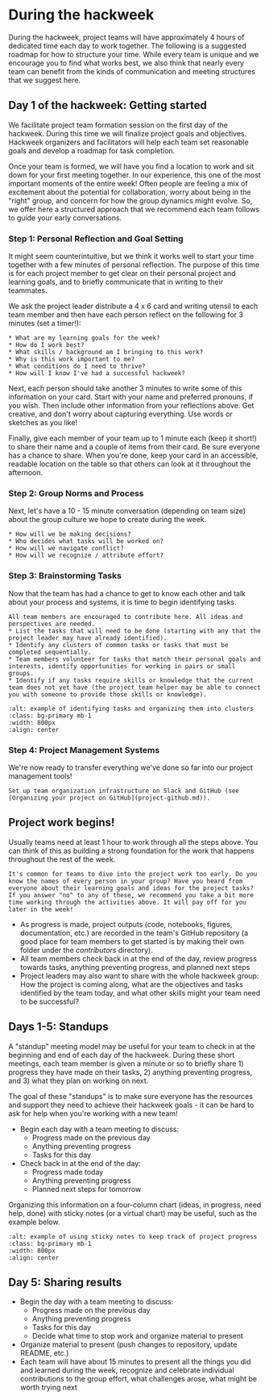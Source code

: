 # During the hackweek

During the hackweek, project teams will have approximately 4 hours of dedicated time each day to work together. The following is a suggested roadmap for how to structure your time. While every team is unique and we encourage you to find what works best, we also think that nearly every team can benefit from the kinds of communication and meeting structures that we suggest here. 

## Day 1 of the hackweek: Getting started

We facilitate project team formation session on the first day of the hackweek. During this time we will finalize project goals and objectives. Hackweek organizers and facilitators will help each team set reasonable goals and develop a roadmap for task completion. 

Once your team is formed, we will have you find a location to work and sit down for your first meeting together. In our experience, this one of the most important moments of the entire week! Often people are feeling a mix of excitement about the potential for collaboration, worry about being in the "right" group, and concern for how the group dynamics might evolve. So, we offer here a structured approach that we recommend each team follows to guide your early conversations.

### Step 1: Personal Reflection and Goal Setting

It might seem counterintuitive, but we think it works well to start your time together with a few minutes of personal reflection. The purpose of this time is for each project member to get clear on their personal project and learning goals, and to briefly communicate that in writing to their teammates.  

We ask the project leader distribute a 4 x 6 card and writing utensil to each team member and then have each person reflect on the following for 3 minutes (set a timer!):

```{admonition} PERSONAL CHECK-IN
* What are my learning goals for the week?
* How do I work best?
* What skills / background am I bringing to this work?
* Why is this work important to me?
* What conditions do I need to thrive?
* How will I know I've had a successful hackweek?
```
Next, each person should take another 3 minutes to write some of this information on your card. Start with your name and preferred pronouns, if you wish. Then include other information from your reflections above. Get creative, and don't worry about capturing everything. Use words or sketches as you like!

Finally, give each member of your team up to 1 minute each (keep it short!) to share their name and a couple of items from their card. Be sure everyone has a chance to share. When you're done, keep your card in an accessible, readable location on the table so that others can look at it throughout the afternoon.

### Step 2: Group Norms and Process

Next, let's have a 10 - 15 minute conversation (depending on team size) about the group culture we hope to create during the week. 

```{admonition} GROUP PROCESS CHECK-IN
* How will we be making decisions?
* Who decides what tasks will be worked on?
* How will we navigate conflict?
* How will we recognize / attribute effort?
```

### Step 3: Brainstorming Tasks

Now that the team has had a chance to get to know each other and talk about your process and systems, it is time to begin identifying tasks. 

```{admonition} CREATING A TASKBOARD
All team members are encouraged to contribute here. All ideas and perspectives are needed.
* List the tasks that will need to be done (starting with any that the project leader may have already identified).
* Identify any clusters of common tasks or tasks that must be completed sequentially.
* Team members volunteer for tasks that match their personal goals and interests, identify opportunities for working in pairs or small groups.
* Identify if any tasks require skills or knowledge that the current team does not yet have (the project team helper may be able to connect you with someone to provide those skills or knowledge).
```

```{image} ../../images/project-taskboard.png
:alt: example of identifying tasks and organizing them into clusters
:class: bg-primary mb-1
:width: 800px
:align: center
```
### Step 4: Project Management Systems

We're now ready to transfer everything we've done so far into our project management tools!

```{note}
Set up team organization infrastructure on Slack and GitHub (see [Organizing your project on GitHub](project-github.md)). 
```

## Project work begins!

Usually teams need at least 1 hour to work through all the steps above. You can think of this as building a strong foundation for the work that happens throughout the rest of the week. 

```{warning}
It's common for teams to dive into the project work too early. Do you know the names of every person in your group? Have you heard from everyone about their learning goals and ideas for the project tasks? If you answer "no" to any of these, we recommend you take a bit more time working through the activities above. It will pay off for you later in the week!
```

* As progress is made, project outputs (code, notebooks, figures, documentation, etc.) are recorded in the team's GitHub repository (a good place for team members to get started is by making their own folder under the *contributors* directory).
* All team members check back in at the end of the day, review progress towards tasks, anything preventing progress, and planned next steps
* Project leaders may also want to share with the whole hackweek group: How the project is coming along, what are the objectives and tasks identified by the team today, and what other skills might your team need to be successful?

## Days 1-5: Standups

A "standup" meeting model may be useful for your team to check in at the beginning and end of each day of the hackweek. During these short meetings, each team member is given a minute or so to briefly share 1) progress they have made on their tasks, 2) anything preventing progress, and 3) what they plan on working on next.

The goal of these "standups" is to make sure everyone has the resources and support they need to achieve their hackweek goals - it can be hard to ask for help when you're working with a new team!

* Begin each day with a team meeting to discuss:
    * Progress made on the previous day
    * Anything preventing progress
    * Tasks for this day
* Check back in at the end of the day:
    * Progress made today
    * Anything preventing progress
    * Planned next steps for tomorrow
 
Organizing this information on a four-column chart (ideas, in progress, need help, done) with sticky notes (or a virtual chart) may be useful, such as the example below.

```{image} ../../images/project-progress.png
:alt: example of using sticky notes to keep track of project progress
:class: bg-primary mb-1
:width: 800px
:align: center
```

## Day 5: Sharing results

* Begin the day with a team meeting to discuss:
    * Progress made on the previous day
    * Anything preventing progress
    * Tasks for this day
    * Decide what time to stop work and organize material to present
* Organize material to present (push changes to repository, update README, etc.)
* Each team will have about 15 minutes to present all the things you did and learned during the week, recognize and celebrate individual contributions to the group effort, what challenges arose, what might be worth trying next
